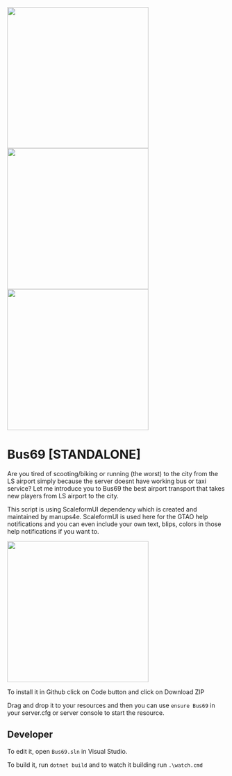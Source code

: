<img src="https://github.com/user-attachments/assets/5b514916-847d-40e5-9b2c-b760de52fd4f" width="325"/>
<img src="https://github.com/user-attachments/assets/7449db8f-ce7d-4d32-986e-53f1025328fb" width="325"/>
<img src="https://github.com/user-attachments/assets/c3be5515-6afb-4d07-a51b-c6b9026ce5bf" width="325"/>

# Bus69 [STANDALONE]
Are you tired of scooting/biking or running (the worst) to the city from the LS airport simply because the server doesnt have working bus or taxi service? Let me introduce you to Bus69 the best airport transport that takes new players from LS airport to the city.

This script is using ScaleformUI dependency which is created and maintained by manups4e.
ScaleformUI is used here for the GTAO help notifications and you can 
even include your own text, blips, colors in those help notifications if you want to.

<img src="https://github.com/user-attachments/assets/9243077a-b0a9-4fa9-a6f1-658327fc451c" width="325"/>

To install it in Github click on Code button and click on Download ZIP

Drag and drop it to your resources and then you can use `ensure Bus69` in your server.cfg or server console to start the resource.

## Developer
To edit it, open `Bus69.sln` in Visual Studio.

To build it, run `dotnet build` and to watch it building run `.\watch.cmd`

